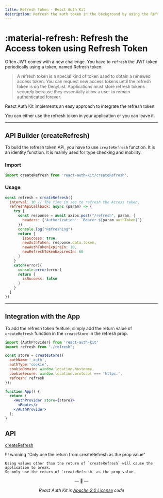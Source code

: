 ```yaml
---
title: Refresh Token - React Auth Kit
description: Refresh the auth token in the background by using the Refresh token feature. Just use the createRefresh builder.
---
```



# :material-refresh: Refresh the Access token using Refresh Token

Often JWT comes with a new challenge.
You have to `refresh` the JWT token periodically using a token, named Refresh token.

<div data-ea-publisher="authkitarkadipme" data-ea-type="text" id="refresh"></div>

> A refresh token is a special kind of token used to obtain a renewed access token.
You can request new access tokens until the refresh token is on the DenyList.
Applications must store refresh tokens securely because they essentially allow a user to remain authenticated forever.

React Auth Kit implements an easy approach to integrate the refresh token.

You can either use the refresh token in your application or you can leave it.

---

## API Builder (createRefresh)

To build the refresh token API, you have to use `createRefresh` function.
It is an identity function. It is mainly used for type checking and mobility.


### Import

```js title="Import createRefresh in your app" linenums="1"
import createRefresh from 'react-auth-kit/createRefresh';
```

### Usage

```js title="refresh.js" linenums="1"
const refresh = createRefresh({
  interval: 10 // The time in sec to refresh the Access token,
  refreshApiCallback: async (param) => {
    try {
      const response = await axios.post("/refresh", param, {
        headers: {'Authorization': `Bearer ${param.authToken}`}
      })
      console.log("Refreshing")
      return {
        isSuccess: true,
        newAuthToken: response.data.token,
        newAuthTokenExpireIn: 10,
        newRefreshTokenExpiresIn: 60
      }
    }
    catch(error){
      console.error(error)
      return {
        isSuccess: false
      } 
    }
  }
})

```

---

## Integration with the App

To add the refresh token feature, simply add the return value of `createRefresh` function in the `createStore` in the refresh prop.

```jsx title="app.js" linenums="1"
import {AuthProvider} from 'react-auth-kit'
import refresh from "./refresh";

const store = createStore({
  authName:'_auth',
  authType:'cookie',
  cookieDomain: window.location.hostname,
  cookieSecure: window.location.protocol === 'https:',
  refresh: refresh
});

function App() {
  return (
    <AuthProvider store={store}>
      <Routes/>
    </AuthProvider>
  );
}
```

## API

[createRefresh](./../reference/react-auth-kit/createRefresh.md)


!!! warning "Only use the return from createRefresh as the prop value"

    Using values other than the return of `createRefresh` will cause the application to break.
    So only use the return of `createRefresh` as the prop value.

<p align="center">&mdash; 🔑  &mdash;</p>
<p align="center"><i>React Auth Kit is <a href="https://github.com/react-auth-kit/react-auth-kit/blob/master/LICENSE">Apache 2.0 License</a> code</i></p>
